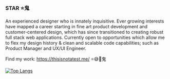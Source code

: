 ### STAR  ⭐⻤

An experienced designer who is innately inquisitive. Ever growing interests have mapped a career starting in fine art product development and customer-centered design, which has since transitioned to creating robust full stack web applications. Currently open to opportunities which allow me to flex my design history & clean and scalable code capabilities; such as Product Manager and UX/UI Engineer.

Find my work: https://thisisnotatest.me/ ⭐️😅🤯⻤

[![Top Langs](https://github-readme-stats.vercel.app/api/top-langs/?username=Brendonjhawkins&layout=compact)](https://github.com/anuraghazra/github-readme-stats)




